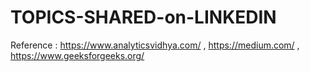 # TOPICS-SHARED-on-LINKEDIN

Reference : https://www.analyticsvidhya.com/ , https://medium.com/ , https://www.geeksforgeeks.org/ 
